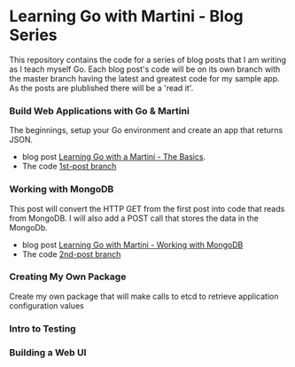 Learning Go with Martini - Blog Series
======================================
This repository contains the code for a series of blog posts that I am
writing as I teach myself Go.  Each blog post's code will be on its own
branch with the master branch having the latest and greatest code for
my sample app. As the posts are plublished there will be a 'read it'.

### Build Web Applications with Go &amp; Martini
The beginnings, setup your Go environment and create an app that returns
JSON.  

* blog post [Learning Go with a Martini - The Basics](http://progadventure.blogspot.com/2014/02/learning-go-with-martini-basics.html).  
* The code [1st-post branch](https://github.com/rippinrobr/learning-go-with-martini/tree/1st-post)

### Working with MongoDB
This post will convert the HTTP GET from the first post into code that reads from MongoDB.  I will also add a POST call that
stores the data in the MongoDb.  

* blog post [Learning Go with Martini - Working with MongoDB](http://progadventure.blogspot.com/2014/03/learning-go-with-martini-working-with.html)
* The code [2nd-post branch](https://github.com/rippinrobr/learning-go-with-martini/tree/2nd-post)

### Creating My Own Package
Create my own package that will make calls to etcd to retrieve application configuration values

### Intro to Testing

### Building a Web UI
